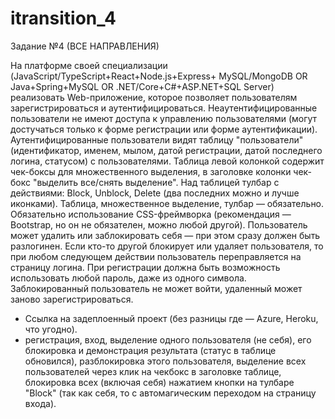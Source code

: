 # itransition_4

Задание №4 (ВСЕ НАПРАВЛЕНИЯ)

На платформе своей специализации (JavaScript/TypeScript+React+Node.js+Express+ MySQL/MongoDB OR Java+Spring+MySQL OR .NET/Core+C#+ASP.NET+SQL Server) 
реализовать Web-приложение, которое позволяет пользователям зарегистрироваться и аутентифицироваться. 
Неаутентифицированные пользователи не имеют доступа к управлению пользователями (могут достучаться только к форме регистрации или форме аутентификации).
Аутентифицированные пользователи видят таблицу "пользователи" (идентификатор, именем, мылом, датой регистрации, датой последнего логина, статусом) с пользователями.
Таблица левой колонкой содержит чек-боксы для множественного выделения, в заголовке колонки чек-бокс "выделить все/снять выделение". 
Над таблицей тулбар с действиями: Block, Unblock, Delete (два последних можно и лучше иконками). 
Таблица, множественное выделение, тулбар — обязательно. Обязательно использование CSS-фреймворка (рекомендация — Bootstrap, но он не обязателен, можно любой другой).
Пользователь может удалить или заблокировать себя — при этом сразу должен быть разлогинен. 
Если кто-то другой блокирует или удаляет пользователя, то при любом следующем действии пользователь переправляется на страницу логина.
При регистрации должна быть возможность использовать любой пароль, даже из одного символа.
Заблокированный пользователь не может войти, удаленный может заново зарегистрироваться.

* Cсылка на задеплоенный проект (без разницы где — Azure, Heroku, что угодно).
* регистрация, вход, выделение одного пользователя (не себя), 
его блокировка и демонстрация результата (статус в таблице обновился), разблокировка этого пользователя, выделение всех пользователей через 
клик на чекбокс в заголовке таблице, блокировка всех (включая себя) нажатием кнопки на тулбаре "Block" (так как себя, то с автомагическим переходом на страницу входа).
